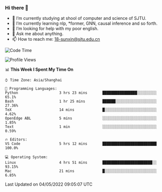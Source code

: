 ### Hi there 👋

<!--
**sunxin000/sunxin000** is a ✨ _special_ ✨ repository because its `README.md` (this file) appears on your GitHub profile.

Here are some ideas to get you started:

- 🔭 I’m currently working on ...
- 🌱 I’m currently learning ...
- 👯 I’m looking to collaborate on ...
- 🤔 I’m looking for help with ...
- 💬 Ask me about ...
- 📫 How to reach me: ...
- 😄 Pronouns: ...
- ⚡ Fun fact: ...
-->
- 🏫 I’m currently studying at shool of computer and science of SJTU.
- 🌱 I’m currently learning nlp, \*former, GNN, causal inference and so forth.
- 🤔 I’m looking for help with my poor english.
- 💬 Ask me about anything.
- 📫 How to reach me: 18-sunxin@sjtu.edu.cn
<!--START_SECTION:waka-->
![Code Time](http://img.shields.io/badge/Code%20Time-183%20hrs%2018%20mins-blue)

![Profile Views](http://img.shields.io/badge/Profile%20Views-8-blue)

📊 **This Week I Spent My Time On** 

```text
⌚︎ Time Zone: Asia/Shanghai

💬 Programming Languages: 
Python                   3 hrs 23 mins       ████████████████░░░░░░░░░   65.1% 
Bash                     1 hr 25 mins        ██████░░░░░░░░░░░░░░░░░░░   27.36% 
TeX                      14 mins             █░░░░░░░░░░░░░░░░░░░░░░░░   4.62% 
OpenEdge ABL             5 mins              ░░░░░░░░░░░░░░░░░░░░░░░░░   1.85% 
Text                     1 min               ░░░░░░░░░░░░░░░░░░░░░░░░░   0.59%

🔥 Editors: 
VS Code                  5 hrs 12 mins       █████████████████████████   100.0%

💻 Operating System: 
Linux                    4 hrs 51 mins       ███████████████████████░░   93.15% 
Mac                      21 mins             █░░░░░░░░░░░░░░░░░░░░░░░░   6.85%

```


 Last Updated on 04/05/2022 09:05:07 UTC
<!--END_SECTION:waka-->
